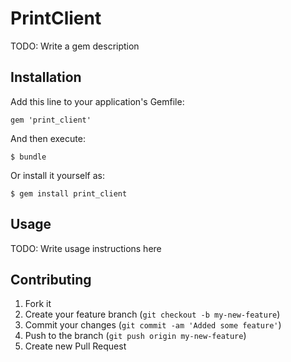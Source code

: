 # PrintClient

TODO: Write a gem description

## Installation

Add this line to your application's Gemfile:

    gem 'print_client'

And then execute:

    $ bundle

Or install it yourself as:

    $ gem install print_client

## Usage

TODO: Write usage instructions here

## Contributing

1. Fork it
2. Create your feature branch (`git checkout -b my-new-feature`)
3. Commit your changes (`git commit -am 'Added some feature'`)
4. Push to the branch (`git push origin my-new-feature`)
5. Create new Pull Request
